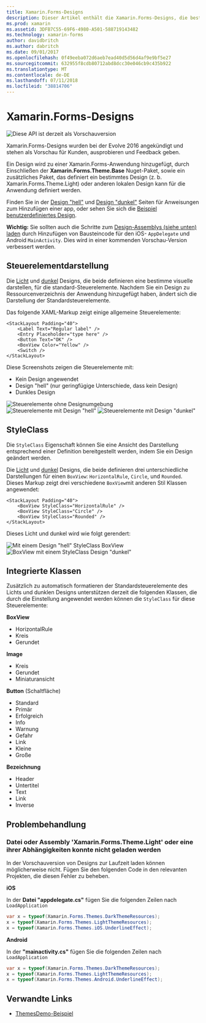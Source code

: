 ```yaml
---
title: Xamarin.Forms-Designs
description: Dieser Artikel enthält die Xamarin.Forms-Designs, die bestimmte visuelle Darstellungen für Standardansichten definieren.
ms.prod: xamarin
ms.assetid: 3DFB7C55-69F6-4980-A501-588719143482
ms.technology: xamarin-forms
author: davidbritch
ms.author: dabritch
ms.date: 09/01/2017
ms.openlocfilehash: 0f49eeba072d6aeb7ead40d5d56d4af9e9bf5e27
ms.sourcegitcommit: 632955f8cdb80712abd8dcc30e046cb9c435b922
ms.translationtype: MT
ms.contentlocale: de-DE
ms.lasthandoff: 07/11/2018
ms.locfileid: "38814706"
---
```

# <a name="xamarinforms-themes"></a>Xamarin.Forms-Designs

![](~/media/shared/preview.png "Diese API ist derzeit als Vorschauversion")

Xamarin.Forms-Designs wurden bei der Evolve 2016 angekündigt und stehen als Vorschau für Kunden, ausprobieren und Feedback geben.

Ein Design wird zu einer Xamarin.Forms-Anwendung hinzugefügt, durch Einschließen der **Xamarin.Forms.Theme.Base** Nuget-Paket, sowie ein zusätzliches Paket, das definiert ein bestimmtes Design (z. b. Xamarin.Forms.Theme.Light) oder anderen lokalen Design kann für die Anwendung definiert werden.

Finden Sie in der [Design "hell"](light.md) und [Design "dunkel"](dark.md) Seiten für Anweisungen zum Hinzufügen einer app, oder sehen Sie sich die [Beispiel benutzerdefiniertes Design](custom.md).

**Wichtig:** Sie sollten auch die Schritte zum [Design-Assemblys (siehe unten) laden](#loadtheme) durch Hinzufügen von Bausteincode für den iOS- `AppDelegate` und Android `MainActivity`. Dies wird in einer kommenden Vorschau-Version verbessert werden.


## <a name="control-appearance"></a>Steuerelementdarstellung

Die [Licht](light.md) und [dunkel](dark.md) Designs, die beide definieren eine bestimme visuelle darstellen, für die standard-Steuerelemente. Nachdem Sie ein Design zu Ressourcenverzeichnis der Anwendung hinzugefügt haben, ändert sich die Darstellung der Standardsteuerelemente.

Das folgende XAML-Markup zeigt einige allgemeine Steuerelemente:

```xaml
<StackLayout Padding="40">
    <Label Text="Regular label" />
    <Entry Placeholder="type here" />
    <Button Text="OK" />
    <BoxView Color="Yellow" />
    <Switch />
</StackLayout>
```

Diese Screenshots zeigen die Steuerelemente mit:

* Kein Design angewendet
* Design "hell" (nur geringfügige Unterschiede, dass kein Design)
* Dunkles Design

![](images/standard-none-sml.png "Steuerelemente ohne Designumgebung") ![](images/standard-light-sml.png "Steuerelemente mit Design \"hell\"") ![](images/standard-dark-sml.png "Steuerelemente mit Design \"dunkel\"")

<a name="styleclass" />

## <a name="styleclass"></a>StyleClass

Die `StyleClass` Eigenschaft können Sie eine Ansicht des Darstellung entsprechend einer Definition bereitgestellt werden, indem Sie ein Design geändert werden.

Die [Licht](light.md) und [dunkel](dark.md) Designs, die beide definieren drei unterschiedliche Darstellungen für einen `BoxView`: `HorizontalRule`, `Circle`, und `Rounded`. Dieses Markup zeigt drei verschiedene `BoxView`mit anderen Stil Klassen angewendet:

```xaml
<StackLayout Padding="40">
    <BoxView StyleClass="HorizontalRule" />
    <BoxView StyleClass="Circle" />
    <BoxView StyleClass="Rounded" />
</StackLayout>
```

Dieses Licht und dunkel wird wie folgt gerendert:

![](images/boxview-light-sml.png "Mit einem Design \"hell\" StyleClass BoxView") ![](images/boxview-dark-sml.png "BoxView mit einem StyleClass Design \"dunkel\"")

<a name="builtin" />

## <a name="built-in-classes"></a>Integrierte Klassen

Zusätzlich zu automatisch formatieren der Standardsteuerelemente des Lichts und dunklen Designs unterstützen derzeit die folgenden Klassen, die durch die Einstellung angewendet werden können die `StyleClass` für diese Steuerelemente:

**BoxView**

* HorizontalRule
* Kreis
* Gerundet

**Image**

* Kreis
* Gerundet
* Miniaturansicht

**Button** (Schaltfläche)

* Standard
* Primär
* Erfolgreich
* Info
* Warnung
* Gefahr
* Link
* Kleine
* Große

**Bezeichnung**

* Header
* Untertitel
* Text
* Link
* Inverse


## <a name="troubleshooting"></a>Problembehandlung

<a name="loadtheme" />

### <a name="could-not-load-file-or-assembly-xamarinformsthemelight-or-one-of-its-dependencies"></a>Datei oder Assembly 'Xamarin.Forms.Theme.Light' oder eine ihrer Abhängigkeiten konnte nicht geladen werden

In der Vorschauversion von Designs zur Laufzeit laden können möglicherweise nicht. Fügen Sie den folgenden Code in den relevanten Projekten, die diesen Fehler zu beheben.

**iOS**

In der **Datei "appdelegate.cs"** fügen Sie die folgenden Zeilen nach `LoadApplication`

```csharp
var x = typeof(Xamarin.Forms.Themes.DarkThemeResources);
x = typeof(Xamarin.Forms.Themes.LightThemeResources);
x = typeof(Xamarin.Forms.Themes.iOS.UnderlineEffect);
```

**Android**

In der **"mainactivity.cs"** fügen Sie die folgenden Zeilen nach `LoadApplication`

```csharp
var x = typeof(Xamarin.Forms.Themes.DarkThemeResources);
x = typeof(Xamarin.Forms.Themes.LightThemeResources);
x = typeof(Xamarin.Forms.Themes.Android.UnderlineEffect);
```


## <a name="related-links"></a>Verwandte Links

- [ThemesDemo-Beispiel](https://github.com/xamarin/xamarin-forms-samples/tree/master/Themes/ThemesDemo)
